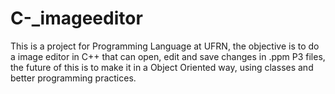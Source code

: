 # C-_imageeditor
This is a project for Programming Language at UFRN, the objective is to do a image editor in C++ that can open, edit and save changes in 
.ppm P3 files, the future of this is to  make it in a Object Oriented way, using classes and better programming practices.
